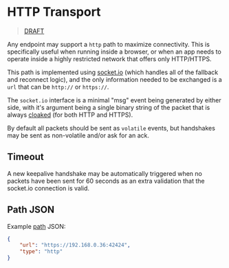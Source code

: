 HTTP Transport
==============

> [DRAFT](https://github.com/telehash/telehash.org/labels/draft)

Any endpoint may support a `http` path to maximize connectivity.  This is specifically useful when running inside a browser, or when an app needs to operate inside a highly restricted network that offers only HTTP/HTTPS.

This path is implemented using [socket.io](http://socket.io) (which handles all of the fallback and reconnect logic), and the only information needed to be exchanged is a `url` that can be `http://` or `https://`.

The `socket.io` interface is a minimal "msg" event being generated by either side, with it's argument being a single binary string of the packet that is always [cloaked](../e3x/cloaking.md) (for both HTTP and HTTPS).

By default all packets should be sent as `volatile` events, but handshakes may be sent as non-volatile and/or ask for an ack.

## Timeout

A new keepalive handshake may be automatically triggered when no packets have been sent for 60 seconds as an extra validation that the socket.io connection is valid.

## Path JSON

Example [path](../channels/path.md) JSON:

```json
{
    "url": "https://192.168.0.36:42424",
    "type": "http"
}
```
